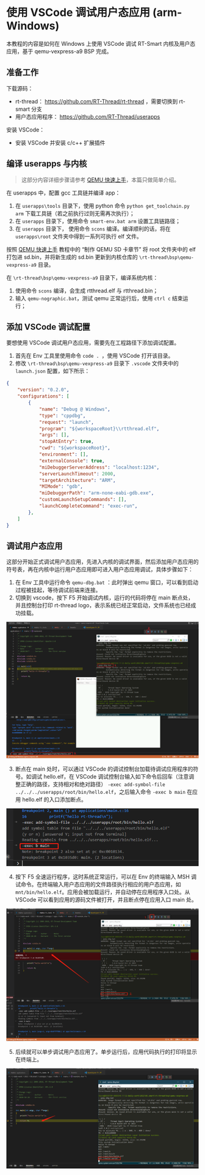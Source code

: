 # 使用 VSCode 调试用户态应用 (arm-Windows)
本教程的内容是如何在 Windows 上使用 VSCode 调试 RT-Smart 内核及用户态应用，基于 qemu-vexpress-a9 BSP 完成。

## 准备工作

下载源码：
- rt-thread： https://github.com/RT-Thread/rt-thread ，需要切换到 rt-smart 分支
- 用户态应用程序： https://github.com/RT-Thread/userapps

安装 VSCode：

- 安装 VSCode 并安装 c/c++ 扩展插件

## 编译 userapps 与内核

> 这部分内容详细步骤请参考 [QEMU 快速上手](https://www.rt-thread.org/document/site/#/rt-thread-version/rt-thread-smart/quick-start/qemu-win/quickstart)，本篇只做简单介绍。

在 userapps 中，配置 gcc 工具链并编译 app：
1. 在 `userapps\tools` 目录下，使用 python 命令 `python get_toolchain.py arm` 下载工具链（若之前执行过则无需再次执行）；
2. 在 `userapps` 目录下，使用命令 `smart-env.bat arm` 设置工具链路径；
3. 在 `userapps` 目录下， 使用命令 `scons` 编译。编译顺利的话，将在 `userapps\root` 文件夹中得到一系列可执行 elf 文件。

按照 [QEMU 快速上手](https://www.rt-thread.org/document/site/#/rt-thread-version/rt-thread-smart/quick-start/qemu-win/quickstart) 教程中的 “制作 QEMU SD 卡章节” 将 root 文件夹中的 elf 打包进 sd.bin，并将新生成的 sd.bin 更新到内核仓库的 `\rt-thread\bsp\qemu-vexpress-a9`  目录。

在 `\rt-thread\bsp\qemu-vexpress-a9` 目录下，编译系统内核：
1. 使用命令 `scons` 编译，会生成 rtthread.elf 与 rtthread.bin；
2. 输入 `qemu-nographic.bat`，测试 qemu 正常运行后，使用 `ctrl c` 结束运行；

## 添加 VSCode 调试配置

要想使用 VSCode 调试用户态应用，需要先在工程路径下添加调试配置。

1. 首先在 Env 工具里使用命令 `code . `，使用 VSCode 打开该目录。
2. 修改 `\rt-thread\bsp\qemu-vexpress-a9` 目录下 `.vscode` 文件夹中的 `launch.json` 配置，如下所示：

```json
{
    "version": "0.2.0",
    "configurations": [
        {
            "name": "Debug @ Windows",
            "type": "cppdbg",
            "request": "launch",
            "program": "${workspaceRoot}\\rtthread.elf",
            "args": [],
            "stopAtEntry": true,
            "cwd": "${workspaceRoot}",
            "environment": [],
            "externalConsole": true,
            "miDebuggerServerAddress": "localhost:1234",
            "serverLaunchTimeout": 2000,
            "targetArchitecture": "ARM",
            "MIMode": "gdb",
            "miDebuggerPath": "arm-none-eabi-gdb.exe",
            "customLaunchSetupCommands": [],
            "launchCompleteCommand": "exec-run",
        },
    ]
}
```

## 调试用户态应用

这部分开始正式调试用户态应用，先进入内核的调试界面，然后添加用户态应用的符号表，再在内核中运行用户态应用即可进入用户态应用调试，具体步骤如下：

1. 在 Env 工具中运行命令 `qemu-dbg.bat` ：此时弹出 qemu 窗口，可以看到启动过程被挂起，等待调试前端来连接。
2. 切换到 vscode，按下 F5 开始调试内核，运行的代码将停在 main 断点处，并且控制台打印 rt-thread logo，表示系统已经正常启动，文件系统也已经成功挂载。

![img](figures/debug.png)

3. 断点在 main 处时，可以通过 VSCode 的调试控制台加载待调试应用程序的符号。如调试 hello.elf，在 VSCode 调试控制台输入如下命令后回车（注意调整正确的路径，支持相对和绝对路径） `-exec add-symbol-file ../../../userapps/root/bin/hello.elf`，之后输入命令 `-exec b main` 在应用 hello.elf 的入口添加断点。

![img](figures/debug-1.png)

4. 按下 F5 全速运行程序，这时系统正常运行，可以在 Env 的终端输入 MSH 调试命令。在终端输入用户态应用的文件路径执行相应的用户态应用，如 `mnt/bin/hello.elf`。应用会被加载运行，并自动停在应用程序入口处。从 VSCode 可以看到应用的源码文件被打开，并且断点停在应用入口 main 处。

![img](figures/debug-app.png)

5. 后续就可以单步调试用户态应用了。单步运行后，应用代码执行的打印将显示在终端上。

![img](figures/debug-app-1.png)

